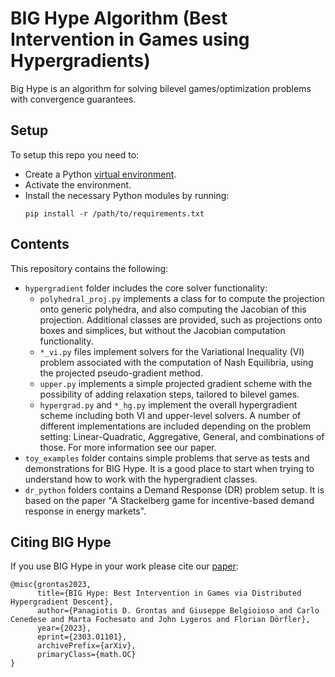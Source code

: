 # BIG Hype Algorithm (Best Intervention in Games using Hypergradients)
Big Hype is an algorithm for solving bilevel games/optimization problems with convergence guarantees.
## Setup
To setup this repo you need to:
- Create a Python [virtual environment](https://docs.python.org/3/library/venv.html).
- Activate the environment.
- Install the necessary Python modules by running:
    ```
    pip install -r /path/to/requirements.txt
    ```
## Contents
This repository contains the following:
- `hypergradient` folder includes the core solver functionality:
  - `polyhedral_proj.py` implements a class for to compute the projection onto generic polyhedra, and also computing the Jacobian of this projection. Additional classes are provided, such as projections onto boxes and simplices, but without the Jacobian computation functionality.
  - `*_vi.py` files implement solvers for the Variational Inequality (VI) problem associated with the computation of Nash Equilibria, using the projected pseudo-gradient method.
  - `upper.py` implements a simple projected gradient scheme with the possibility of adding relaxation steps, tailored to bilevel games.
  - `hypergrad.py` and `*_hg.py` implement the overall hypergradient scheme including both VI and upper-level solvers. A number of different implementations are included depending on the problem setting: Linear-Quadratic, Aggregative, General, and combinations of those. For more information see our paper.
- `toy_examples` folder contains simple problems that serve as tests and demonstrations for BIG Hype. It is a good place to start when trying to understand how to work with the hypergradient classes.
- `dr_python` folders contains a Demand Response (DR) problem setup. It is based on the paper "A Stackelberg game for incentive-based demand response in energy markets".

## Citing BIG Hype
If you use BIG Hype in your work please cite our [paper](https://arxiv.org/abs/2303.01101):
```
@misc{grontas2023,
      title={BIG Hype: Best Intervention in Games via Distributed Hypergradient Descent}, 
      author={Panagiotis D. Grontas and Giuseppe Belgioioso and Carlo Cenedese and Marta Fochesato and John Lygeros and Florian Dörfler},
      year={2023},
      eprint={2303.01101},
      archivePrefix={arXiv},
      primaryClass={math.OC}
}
```
